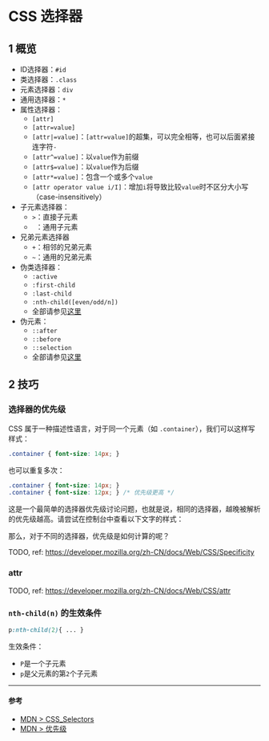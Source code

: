 # CSS 选择器

## 1 概览

- ID选择器：`#id`
- 类选择器：`.class`
- 元素选择器：`div`
- 通用选择器：`*`
- 属性选择器：
  - `[attr]`
  - `[attr=value]`
  - `[attr|=value]`：`[attr=value]`的超集，可以完全相等，也可以后面紧接连字符`-`
  - `[attr^=value]`：以`value`作为前缀
  - `[attr$=value]`：以`value`作为后缀
  - `[attr*=value]`：包含一个或多个`value`
  - `[attr operator value i/I]`：增加`i`将导致比较`value`时不区分大小写（case-insensitively）
- 子元素选择器：
  - `>`：直接子元素
  - ` `：通用子元素
- 兄弟元素选择器
  - `+`：相邻的兄弟元素
  - `~`：通用的兄弟元素
- 伪类选择器：
  - `:active`
  - `:first-child`
  - `:last-child`
  - `:nth-child([even/odd/n])`
  - 全部请参见[这里](https://developer.mozilla.org/en-US/docs/Web/CSS/Pseudo-classes)
- 伪元素：
  - `::after`
  - `::before`
  - `::selection`
  - 全部请参见[这里](https://developer.mozilla.org/en-US/docs/Web/CSS/Pseudo-elements)

## 2 技巧

### 选择器的优先级

CSS 属于一种描述性语言，对于同一个元素（如 `.container`），我们可以这样写样式：

``` css
.container { font-size: 14px; }
```

也可以重复多次：

``` css
.container { font-size: 14px; } 
.container { font-size: 12px; } /* 优先级更高 */
```

这是一个最简单的选择器优先级讨论问题，也就是说，相同的选择器，越晚被解析的优先级越高。请尝试在控制台中查看以下文字的样式：

  <card bg padding>
    <css-css-selector-1/>
  </card>
  
那么，对于不同的选择器，优先级是如何计算的呢？  

TODO, ref: https://developer.mozilla.org/zh-CN/docs/Web/CSS/Specificity

### attr

TODO, ref: https://developer.mozilla.org/zh-CN/docs/Web/CSS/attr

### `nth-child(n)` 的生效条件

```css
p:nth-child(2){ ... }
```

生效条件：

- `P`是一个子元素
- `p`是父元素的第`2`个子元素

---

#### 参考

- [MDN > CSS_Selectors](https://developer.mozilla.org/en-US/docs/Web/CSS/CSS_Selectors)
- [MDN > 优先级](https://developer.mozilla.org/zh-CN/docs/Web/CSS/Specificity)
